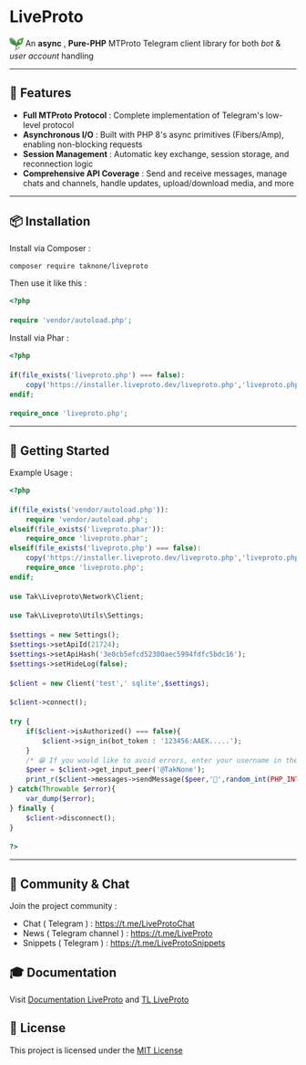 # LiveProto

<p>
  <img src = "docs/_images/logo.svg" alt = "logo" style = "vertical-align : middle; width : 24px; height : 24px;"/>
  An <strong>async</strong> , <strong>Pure-PHP</strong> MTProto Telegram client library for both <em>bot</em> & <em>user account</em> handling
</p>

---

## 🚀 Features

* **Full MTProto Protocol** : Complete implementation of Telegram's low-level protocol
* **Asynchronous I/O** : Built with PHP 8's async primitives (Fibers/Amp), enabling non-blocking requests
* **Session Management** : Automatic key exchange, session storage, and reconnection logic
* **Comprehensive API Coverage** : Send and receive messages, manage chats and channels, handle updates, upload/download media, and more

---

## 📦 Installation

Install via Composer :

```bash
composer require taknone/liveproto
```

Then use it like this :

```php
<?php

require 'vendor/autoload.php';
```

Install via Phar :

```php
<?php

if(file_exists('liveproto.php') === false):
    copy('https://installer.liveproto.dev/liveproto.php','liveproto.php');
endif;

require_once 'liveproto.php';
```

---

## 🏁 Getting Started

Example Usage :

```php
<?php

if(file_exists('vendor/autoload.php')):
    require 'vendor/autoload.php';
elseif(file_exists('liveproto.phar')):
    require_once 'liveproto.phar';
elseif(file_exists('liveproto.php') === false):
    copy('https://installer.liveproto.dev/liveproto.php','liveproto.php');
    require_once 'liveproto.php';
endif;

use Tak\Liveproto\Network\Client;

use Tak\Liveproto\Utils\Settings;

$settings = new Settings();
$settings->setApiId(21724);
$settings->setApiHash('3e0cb5efcd52300aec5994fdfc5bdc16');
$settings->setHideLog(false);

$client = new Client('test',' sqlite',$settings);

$client->connect();

try {
	if($client->isAuthorized() === false){
		$client->sign_in(bot_token : '123456:AAEK.....');
	}
	/* 😁 If you would like to avoid errors, enter your username in the line below 😎 */
	$peer = $client->get_input_peer('@TakNone');
	print_r($client->messages->sendMessage($peer,'👋',random_int(PHP_INT_MIN,PHP_INT_MAX)));
} catch(Throwable $error){
	var_dump($error);
} finally {
	$client->disconnect();
}

?>
```

---

## 💬 Community & Chat
Join the project community :
- Chat ( Telegram ) : https://t.me/LiveProtoChat
- News ( Telegram channel ) : https://t.me/LiveProto
- Snippets ( Telegram ) : https://t.me/LiveProtoSnippets

## 🎓 Documentation

Visit [Documentation LiveProto](https://docs.LiveProto.dev) and [TL LiveProto](https://tl.LiveProto.dev)

## 📜 License

This project is licensed under the [MIT License](LICENSE)
